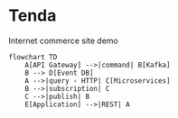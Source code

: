 # Tenda

Internet commerce site demo

```mermaid
flowchart TD 
    A[API Gateway] -->|command| B[Kafka]
    B --> D[Event DB]
    A -->|query - HTTP| C[Microservices]
    B -->|subscription| C
    C -->|publish| B
    E[Application] -->|REST| A
```
